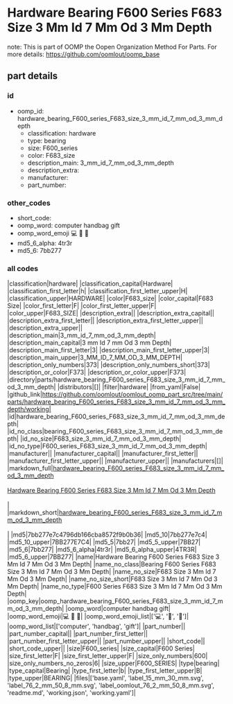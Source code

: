 # Hardware Bearing F600 Series F683 Size 3 Mm Id 7 Mm Od 3 Mm Depth  

note: This is part of OOMP the Oopen Organization Method For Parts. For more details: https://github.com/oomlout/oomp_base

##  part details





### id
* oomp_id: hardware_bearing_F600_series_F683_size_3_mm_id_7_mm_od_3_mm_depth
  * classification: hardware
  * type: bearing
  * size: F600_series
  * color: F683_size
  * description_main: 3_mm_id_7_mm_od_3_mm_depth
  * description_extra: 
  * manufacturer: 
  * part_number: 

### other_codes
* short_code: 
* oomp_word: computer handbag gift
* oomp_word_emoji :computer: :handbag: :gift:
* md5_6_alpha: 4tr3r
* md5_6: 7bb277

### all codes 
|classification|hardware|
|classification_capital|Hardware|
|classification_first_letter|h|
|classification_first_letter_upper|H|
|classification_upper|HARDWARE|
|color|F683_size|
|color_capital|F683 Size|
|color_first_letter|F|
|color_first_letter_upper|F|
|color_upper|F683_SIZE|
|description_extra||
|description_extra_capital||
|description_extra_first_letter||
|description_extra_first_letter_upper||
|description_extra_upper||
|description_main|3_mm_id_7_mm_od_3_mm_depth|
|description_main_capital|3 mm Id 7 mm Od 3 mm Depth|
|description_main_first_letter|3|
|description_main_first_letter_upper|3|
|description_main_upper|3_MM_ID_7_MM_OD_3_MM_DEPTH|
|description_only_numbers|373|
|description_only_numbers_short|373|
|description_or_color|F373|
|description_or_color_upper|F373|
|directory|parts/hardware_bearing_F600_series_F683_size_3_mm_id_7_mm_od_3_mm_depth|
|distributors|[]|
|filter|hardware|
|from_yaml|False|
|github_link|https://github.com/oomlout/oomlout_oomp_part_src/tree/main/parts/hardware_bearing_F600_series_F683_size_3_mm_id_7_mm_od_3_mm_depth/working|
|id|hardware_bearing_F600_series_F683_size_3_mm_id_7_mm_od_3_mm_depth|
|id_no_class|bearing_F600_series_F683_size_3_mm_id_7_mm_od_3_mm_depth|
|id_no_size|F683_size_3_mm_id_7_mm_od_3_mm_depth|
|id_no_type|F600_series_F683_size_3_mm_id_7_mm_od_3_mm_depth|
|manufacturer||
|manufacturer_capital||
|manufacturer_first_letter||
|manufacturer_first_letter_upper||
|manufacturer_upper||
|manufacturers|[]|
|markdown_full|[hardware_bearing_F600_series_F683_size_3_mm_id_7_mm_od_3_mm_depth](https://github.com/oomlout/oomlout_oomp_part_src/tree/main/parts/hardware_bearing_F600_series_F683_size_3_mm_id_7_mm_od_3_mm_depth/working)<br>[](https://github.com/oomlout/oomlout_oomp_part_src/tree/main/parts/hardware_bearing_F600_series_F683_size_3_mm_id_7_mm_od_3_mm_depth/working)<br>[Hardware Bearing F600 Series F683 Size 3 Mm Id 7 Mm Od 3 Mm Depth](https://github.com/oomlout/oomlout_oomp_part_src/tree/main/parts/hardware_bearing_F600_series_F683_size_3_mm_id_7_mm_od_3_mm_depth/working)<br><br>|
|markdown_short|[hardware_bearing_F600_series_F683_size_3_mm_id_7_mm_od_3_mm_depth](https://github.com/oomlout/oomlout_oomp_part_src/tree/main/parts/hardware_bearing_F600_series_F683_size_3_mm_id_7_mm_od_3_mm_depth/working)<br><br>|
|md5|7bb277e7c4796db166cba8572f9b0b36|
|md5_10|7bb277e7c4|
|md5_10_upper|7BB277E7C4|
|md5_5|7bb27|
|md5_5_upper|7BB27|
|md5_6|7bb277|
|md5_6_alpha|4tr3r|
|md5_6_alpha_upper|4TR3R|
|md5_6_upper|7BB277|
|name|Hardware Bearing F600 Series F683 Size 3 Mm Id 7 Mm Od 3 Mm Depth|
|name_no_class|Bearing F600 Series F683 Size 3 Mm Id 7 Mm Od 3 Mm Depth|
|name_no_size|F683 Size 3 Mm Id 7 Mm Od 3 Mm Depth|
|name_no_size_short|F683 Size 3 Mm Id 7 Mm Od 3 Mm Depth|
|name_no_type|F600 Series F683 Size 3 Mm Id 7 Mm Od 3 Mm Depth|
|oomp_key|oomp_hardware_bearing_F600_series_F683_size_3_mm_id_7_mm_od_3_mm_depth|
|oomp_word|computer handbag gift|
|oomp_word_emoji|:computer: :handbag: :gift:|
|oomp_word_emoji_list|[':computer:', ':handbag:', ':gift:']|
|oomp_word_list|['computer', 'handbag', 'gift']|
|part_number||
|part_number_capital||
|part_number_first_letter||
|part_number_first_letter_upper||
|part_number_upper||
|short_code||
|short_code_upper||
|size|F600_series|
|size_capital|F600 Series|
|size_first_letter|F|
|size_first_letter_upper|F|
|size_only_numbers|600|
|size_only_numbers_no_zeros|6|
|size_upper|F600_SERIES|
|type|bearing|
|type_capital|Bearing|
|type_first_letter|b|
|type_first_letter_upper|B|
|type_upper|BEARING|
|files|['base.yaml', 'label_15_mm_30_mm.svg', 'label_76_2_mm_50_8_mm.svg', 'label_oomlout_76_2_mm_50_8_mm.svg', 'readme.md', 'working.json', 'working.yaml']|
